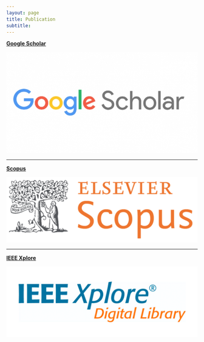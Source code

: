 ```yaml
---
layout: page
title: Publication
subtitle: 
---
```


[**Google Scholar**](https://scholar.google.com/citations?hl=en&user=fg0AuD8AAAAJ)  
<!-- Image: Google Scholar (140x110) -->  
![Google Scholar](/assets/img/gs.jpg)

---

  
[**Scopus**](https://www.scopus.com/authid/detail.uri?authorId=57195277220)  
<!-- Image: Scopus (140x110) -->  
![Scopus](/assets/img/sc.png)

---

  
[**IEEE Xplore**](https://ieeexplore.ieee.org/author/893347168306437)  
<!-- Image: IEEE Xplore (140x110) -->  
![IEEE Xplore](/assets/img/ieee.png)
